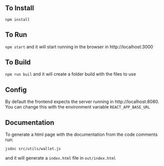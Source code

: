 ## To Install

`npm install`

## To Run

`npm start` and it will start running in the browser in http://localhost:3000

## To Build

`npm run buil` and it will create a folder build with the files to use

## Config

By default the frontend expects the server running in http://localhost:8080.
You can change this with the environment variable `REACT_APP_BASE_URL`

## Documentation

To generate a html page with the documentation from the code comments run:

`jsdoc src/utils/wallet.js`

and it will generate a `index.html` file in `out/index.html`
